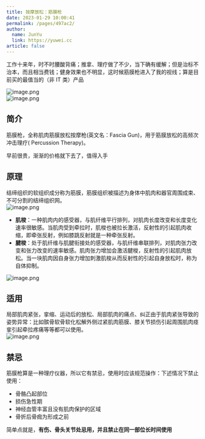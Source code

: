 ```yaml
---
title: 按摩放松：筋膜枪
date: 2023-01-29 10:00:41
permalink: /pages/497ac2/
author: 
  name: JunYu
  link: https://yuwei.cc
article: false
---
```

工作十来年，时不时腰酸背痛；推拿、理疗做了不少，当下确有缓解；但是治标不治本，而且相当费钱；健身效果也不明显，这时候筋膜枪进入了我的视线；算是目前买的最值当的（非 IT 类）产品

![image.png](https://f.pz.al/pzal/2023/01/30/7e46f4f88490b.png)  
![image.png](https://f.pz.al/pzal/2023/01/30/731328e453c17.png)
## 简介
筋膜枪，全称肌肉筋膜放松按摩枪(英文名：Fascia Gun)，用于筋膜放松的高频次冲击理疗( Percussion Therapy)。

早前很贵，渐渐的价格就下去了，值得入手
## 原理
结缔组织的软组织成分称为筋膜，筋膜组织被描述为身体中肌肉和器官周围成束、不可分割的结缔组织网。  
![image.png](https://f.pz.al/pzal/2023/01/30/8fc9a36ae7df0.png)

- **肌梭**：一种肌肉内的感受器，与肌纤维平行排列，对肌肉长度改变和长度变化速率很敏感。当肌肉受到牵拉时，肌梭也被拉长激活，反射性的引起肌肉收缩，即牵张反射，例如膝跳反射就是一种牵张反射。
- **腱梭**：处于肌纤维与肌腱衔接处的感受器，与肌纤维串联排列，对肌肉张力改变和张力改变的速率敏感。肌肉张力增加会激活腱梭，反射性的引起肌肉放松。当一块肌肉因自身张力增加刺激肌梭从而反射性的引起自身放松时，称为自体抑制。

![image.png](https://f.pz.al/pzal/2023/01/30/74b7a22cacc1f.png)
## 适用
局部肌肉紧张，挛缩、运动后的放松、局部肌肉的痛点、纠正由于肌肉紧张导致的姿势异常：比如髌骨软骨软化松解外侧过紧肌肉筋膜、膝关节损伤引起周围肌肉痉挛引起牵拉疼痛等等都可以使用。  
![image.png](https://f.pz.al/pzal/2023/01/30/60aea42e83af5.png)
## 禁忌
筋膜枪算是一种理疗仪器，所以它有禁忌，使用时应该规范操作：下述情况下禁止使用：

- 骨骼凸起部位
- 损伤急性期
- 神经血管丰富且没有肌肉保护的区域
- 骨折后骨痂为形成之前

简单点就是，**有伤、骨头关节处忌用，并且禁止在同一部位长时间使用**